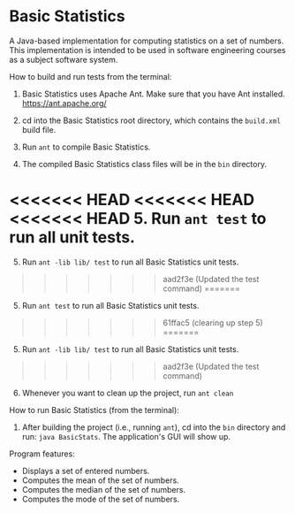 # Basic Statistics

A Java-based implementation for computing statistics on a set of numbers.
This implementation is intended to be used in software engineering courses as
a subject software system.

How to build and run tests from the terminal:

1. Basic Statistics uses Apache Ant.  Make sure that you have Ant installed.  https://ant.apache.org/

2. cd into the Basic Statistics root directory, which contains the `build.xml` build file.

3. Run `ant` to compile Basic Statistics.

4. The compiled Basic Statistics class files will be in the `bin` directory.

<<<<<<< HEAD
<<<<<<< HEAD
<<<<<<< HEAD
5. Run `ant test` to run all unit tests.
=======
5. Run `ant -lib lib/ test` to run all Basic Statistics unit tests.
>>>>>>> aad2f3e (Updated the test command)
=======
5. Run `ant test` to run all Basic Statistics unit tests.
>>>>>>> 61ffac5 (clearing up step 5)
=======
5. Run `ant -lib lib/ test` to run all Basic Statistics unit tests.
>>>>>>> aad2f3e (Updated the test command)

6. Whenever you want to clean up the project, run `ant clean`

How to run Basic Statistics (from the terminal):

1. After building the project (i.e., running `ant`), cd into the `bin` directory and run: `java BasicStats`. The application's GUI will show up.

Program features:
* Displays a set of entered numbers.
* Computes the mean of the set of numbers.
* Computes the median of the set of numbers.
* Computes the mode of the set of numbers.
